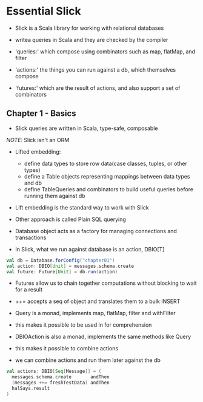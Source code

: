 # Essential Slick

- Slick is a Scala library for working with relational databases

- writea queries in Scala and they are checked by the compiler

- 'queries:' which compose using combinators such as map, flatMap, and filter
- 'actions:' the things you can run against a db, which themselves compose
- 'futures:' which are the result of actions, and also support a set of combinators

## Chapter 1 - Basics

- Slick queries are written in Scala, type-safe, composable

*NOTE:* Slick isn't an ORM

- Lifted embedding:
  - define data types to store row data(case classes, tuples, or other types)
  - define a Table objects representing mappings between data types and db
  - define TableQueries and combinators to build useful queries before running them against db

- Lift embedding is the standard way to work with Slick
- Other approach is called Plain SQL querying

- Database object acts as a factory for managing connections and transactions

- In Slick, what we run against database is an action, DBIO[T]

```scala
val db = Database.forConfig("chapter01")
val action: DBIO[Unit] = messages.schema.create
val future: Future[Unit] = db.run(action)
```

- Futures allow us to chain together computations without blocking to wait for a result

- ++= accepts a seq of object and translates them to a bulk INSERT

- Query is a monad, implements map, flatMap, filter and withFilter
- this makes it possible to be used in for comprehension

- DBIOAction is also a monad, implements the same methods like Query
- this makes it possible to combine actions
- we can combine actions and run them later against the db

```scala
val actions: DBIO[Seq[Message]] = (
  messages.schema.create       andThen
  (messages ++= freshTestData) andThen
  halSays.result
)
```
